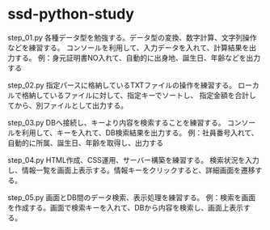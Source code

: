 # ssd-python-study

step_01.py
各種データ型を勉強する。データ型の変換、数字計算、文字列操作などを練習する。
コンソールを利用して、入力データを入れて、計算結果を出力する。
例：身元証明書NO入れて、自動的に出身地、誕生日、年齢などを出力する


step_02.py
指定パースに格納しているTXTファイルの操作を練習する。
ローカルで格納しているファイルに対して、指定キーでソートし、
指定金額を合計してから、別ファイルとして出力する。


step_03.py
DBへ接続し、キーより内容を検索することを練習する。
コンソールを利用して、キーを入れて、DB検索結果を出力する。
例：社員番号入れて、自動的に所属、誕生日、年齢を取得し、出力する


step_04.py
HTML作成、CSS運用、サーバー構築を練習する。
検索状況を入力し、情報一覧を画面上表示する。情報キーをクリックすると、詳細画面を遷移する。


step_05.py
画面とDB間のデータ検索、表示処理を練習する。
例：検索を画面を作成する。画面で検索キーを入れて、DBから内容を検索し、画面上表示する。